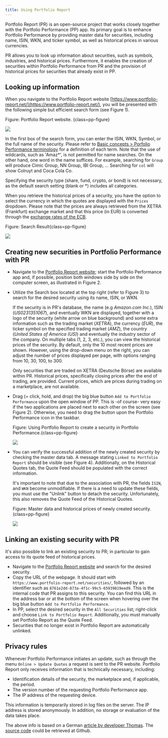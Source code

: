 ```yaml
---
title: Using Portfolio Report
---
```


Portfolio Report (PR) is an open-source project that works closely together with the Portfolio Performance (PP) app. Its primary goal is to enhance Portfolio Performance by providing master data for securities, including name, ISIN, WKN, and ticker symbol, as well as historical prices in various currencies.

PR allows you to look up information about securities, such as symbols, industries, and historical prices. Furthermore, it enables the creation of securities within Portfolio Performance from PR and the provision of historical prices for securities that already exist in PP.

## Looking up information

When you navigate to the Portfolio Report website [https://www.portfolio-report.net/](https://www.portfolio-report.net/), you will be presented with the following simple but efficient search form (see Figure 1).

Figure: Portfolio Report website. {class=pp-figure}

![](images/portfolio-report-website.png)

In the first box of the search form, you can enter the ISIN, WKN, Symbol, or the full name of the security. Please refer to [Basic concepts > Porfolio Performance terminology](../../concepts/portfolio-performance-terminology.md) for a definition of each term. Note that the use of wildcards, such as 'Amaz*', is not permitted for name searches. On the other hand, one word in the name suffices. For example, searching for `Group` will produce Cimic Group, NN Group, IBI Group, ... Searching for `col` will show Colruyt and Coca Cola Co.

Specifying the security type (share, fund, crypto, or bond) is not necessary, as the default search setting (blank or *) includes all categories.

When you retrieve the historical prices of a security, you have the option to select the currency in which the quotes are displayed with the `Prices` dropdown. Please note that the prices are always retrieved from the XETRA (Frankfurt) exchange market and that this price (in EUR) is converted through the [exchange rates of the ECB](../../reference/view/general-data/currencies.md).

Figure: Search Result{class=pp-figure}

![](images/portfolio-report-search-result.png)


## Creating new securities in Portfolio Performance with PR

- Navigate to the [Portfolio Report website](https://www.portfolio-report.net/); start the Portfolio Performance app and, if possible, position both windows side by side on the computer screen, as illustrated in Figure 2.
- Utilize the Search box located at the top right (refer to Figure 3) to search for the desired security using its name, ISIN, or WKN.

    If the security is in PR's database, the name (e.g *Amazon.com Inc.*), ISIN (*US0231351067*), and eventually WKN are displayed, together with a logo of the security (white arrow on blue background) and some extra information such as the trading market (*XETRA*), the currency (*EUR*), the ticker symbol on the specified trading market (*AMZ*), the country (*United States of America (US)*) and eventually the industry sector of the company. On multiple tabs (1, 2, 3, etc.), you can view the historical prices of the security. By default, only the 10 most recent prices are shown. However, using the drop-down menu on the right, you can adjust the number of prices displayed per page, with options ranging from 10, 30, 100, to 300.

    Only securities that are traded on XETRA (Deutsche Börse) are available within PR. Historical prices, specifically closing prices after the end of trading, are provided. Current prices, which are prices during trading on a marketplace, are not available.

- Drag (= click, hold, and drop) the big blue button `Add to Portfolio Performance` upon the open window of PP. This is -of course- very easy if the two applications are placed next to each other on the screen (see Figure 2). Otherwise, you need to drag the button upon the Portfolio Performance icon in the taskbar.

    Figure: Using Portfolio Report to create a security in Portfolio Performance.{class=pp-figure}

    ![](./images/portfolio-report-drag-drop.svg)

- You can verify the successful addition of the newly created security by checking the master data tab. A message stating `Linked to Portfolio Report` should be visible (see Figure 4). Additionally, on the Historical Quotes tab, the Quote Feed should be populated with the correct information.

    It's important to note that due to the association with PR, the fields `ISIN`, and `WKN` become unmodifiable. If there is a need to update these fields, you must use the "Unlink" button to detach the security. Unfortunately, this also removes the Quote Feed of the Historical Quotes.

    Figure: Master data and historical prices of newly created security. {class=pp-figure}

    ![](./images/portfolio-report-created-security.svg)

## Linking an existing security with PR

It's also possible to link an existing security to PR; in particular to gain access to its quote feed of historical prices.

- Navigate to the [Portfolio Report website](https://www.portfolio-report.net/) and search for the desired security.
- Copy the URL of the webpage. It should start with `https://www.portfolio-report.net/securities/`, followed by an identifier such as `8761e2dd-873a-4f1c-99c5-65939819eed9`. This is the internal code that PR assigns to this security. You can find this URL in the address bar or at the bottom of the screen when hovering over the big blue button `Add to Portfolio Performance`.
- In PP, select the desired security in the `All Securities` list; right-click and choose `Link to Portfolio Report`. Additionally, you must manually set  Portfolio Report as the Quote Feed.
- Securities that no longer exist in Portfolio Report are automatically unlinked.

## Privacy rules

Whenever Portfolio Performance initiates an update, such as through the menu `Online > Update Quotes` a request is sent to the PR website. Portfolio Report only receives information that is technically necessary, including:

- Identification details of the security, the marketplace and, if applicable, the period.
- The version number of the requesting Portfolio Performance app.
- The IP address of the requesting device.

This information is temporarily stored in log files on the server. The IP address is stored anonymously. In addition, no storage or evaluation of the data takes place.

The above info is based on a German [article by developer Thomas](https://forum.portfolio-performance.info/t/historische-kurse-von-portfolio-report/8600). The [source code](https://github.com/portfolio-report/pr-www) could be retrieved at Github.